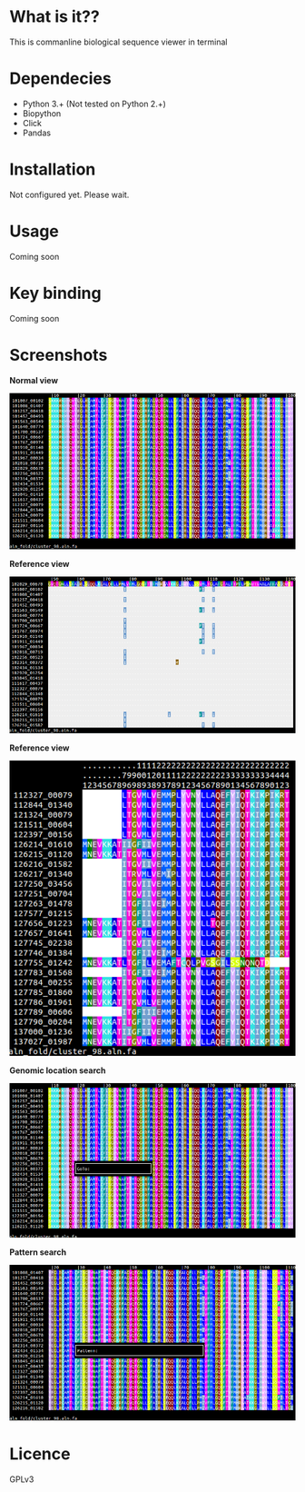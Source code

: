 # What is it??

This is commanline biological sequence viewer in terminal

# Dependecies

- Python 3.+ (Not tested on Python 2.+)
- Biopython
- Click
- Pandas

# Installation

Not configured yet. Please wait.

# Usage

Coming soon

# Key binding

Coming soon

# Screenshots

**Normal view**

![Normal View][i1]

**Reference view**

![Reference View][i2]

**Reference view**

![Mismatch View][i3]

**Genomic location search**

![Genomic Location Search][i4]

**Pattern search**

![Pattern search][i5]

# Licence

GPLv3

[i1]: figures/NormalView.png "Normal View"
[i2]: figures/Reference_based.png "Reference View"
[i3]: figures/Mismaches.png "Mismatch View"
[i4]: figures/Genomic_Location.png "Genomic Location Search"
[i5]: figures/Pattern.png "Pattern Search"
